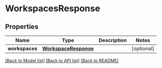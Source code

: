 # WorkspacesResponse

## Properties
Name | Type | Description | Notes
------------ | ------------- | ------------- | -------------
**workspaces** | [**WorkspaceResponse**](WorkspaceResponse.md) |  | [optional] 

[[Back to Model list]](../README.md#documentation-for-models) [[Back to API list]](../README.md#documentation-for-api-endpoints) [[Back to README]](../README.md)


